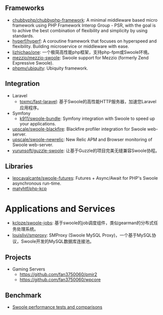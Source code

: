 ## Frameworks

* [chubbyphp/chubbyphp-framework](https://github.com/chubbyphp/chubbyphp-framework): A minimal middleware based micro framework using PHP Framework Interop Group - PSR, with the goal is to achive the best combination of flexibility and simplicity by using standards.
* [hyperf/hyperf](https://github.com/hyperf/hyperf): A coroutine framework that focuses on hyperspeed and flexibility. Building microservice or middleware with ease.
* [lizhichao/one](https://github.com/lizhichao/one): 一个极简高性能php框架，支持php-fpm或Swoole环境。
* [mezzio/mezzio-swoole](https://github.com/mezzio/mezzio-swoole): Swoole support for Mezzio (formerly Zend Expressive Swoole).
* [phpmv/ubiquity](https://github.com/phpMv/ubiquity): Ubiquity framework.

## Integration

* Laravel
    * [toxmc/fast-laravel](https://github.com/toxmc/fast-laravel): 基于Swoole的高性能HTTP服务器，加速您Laravel应用程序。
* Symfony
    * [k911/swoole-bundle](https://github.com/k911/swoole-bundle): Symfony integration with Swoole to speed up your applications.
* [upscale/swoole-blackfire](https://github.com/upscalesoftware/swoole-blackfire): Blackfire profiler integration for Swoole web-server.
* [upscale/swoole-newrelic](https://github.com/upscalesoftware/swoole-newrelic): New Relic APM and Browser monitoring of Swoole web-server.
* [yurunsoft/guzzle-swoole](https://github.com/Yurunsoft/Guzzle-Swoole): 让基于Guzzle的项目完美无缝兼容Swoole协程。

## Libraries

* [leocavalcante/swoole-futures](https://github.com/leocavalcante/swoole-futures): Futures + Async/Await for PHP's Swoole asynchronous run-time.
* [matyhtf/php-kcp](https://github.com/matyhtf/php-kcp)

# Applications and Services

* [kcloze/swoole-jobs](https://github.com/kcloze/swoole-jobs): 基于swoole的job调度组件，类似gearman的分布式任务处理系统。
* [louislivi/smproxy](https://github.com/louislivi/SMProxy): SMProxy (Swoole MySQL Proxy)，一个基于MySQL协议，Swoole开发的MySQL数据库连接池。

## Projects

* Gaming Servers
    * https://github.com/fan3750060/pmir2
    * https://github.com/fan3750060/wpcore

## Benchmark

* [Swoole performance tests and comparisons](https://github.com/kenashkov/swoole-performance-tests)
